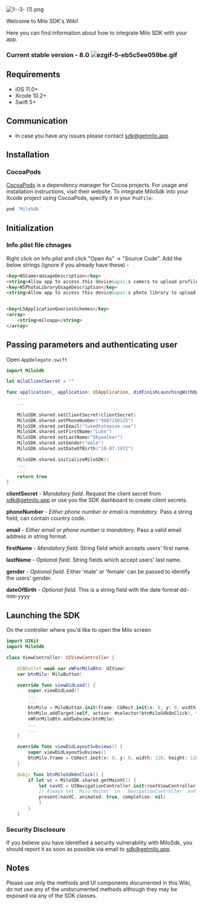 ![1--3- (1).png](https://bitbucket.org/repo/EgxAzaa/images/163077752-1--3-%20%281%29.png)

Welcome to Milo SDK's Wiki!

Here you can find information about how to integrate Milo SDK with your app.

### Current stable version - **8.0** ![ezgif-5-eb5c5ee059be.gif](https://bitbucket.org/repo/EgxAzaa/images/2979352723-ezgif-5-eb5c5ee059be.gif)

## Requirements

- iOS 11.0+
- Xcode 10.2+
- Swift 5+

## Communication

- In case you have any issues please contact [sdk@getmilo.app](sdk@getmilo.app)

## Installation

### CocoaPods

[CocoaPods](https://cocoapods.org) is a dependency manager for Cocoa projects. For usage and installation instructions, visit their website. To integrate MiloSdk into your Xcode project using CocoaPods, specify it in your `Podfile`:

```ruby
pod 'MiloSdk'
```

## Initialization 


### Info.plist file chnages

Right click on Info.plist and click "Open As" -> "Source Code". Add the below strings (ignore if you already have these) - 

```html
<key>NSCameraUsageDescription</key>
<string>Allow app to access this device&apos;s camera to upload profile picture &amp; create posts.</string>
<key>NSPhotoLibraryUsageDescription</key>
<string>Allow app to access this device&apos;s photo library to upload profile picture &amp; create posts.</string>


<key>LSApplicationQueriesSchemes</key>
<array>
    <string>miloapp</string>
</array>

```

## Passing parameters and authenticating user


Open `AppDelegate.swift`

```swift
import MiloSdk
```

```swift
let miloClientSecret = ""

func application(_ application: UIApplication, didFinishLaunchingWithOptions launchOptions: [UIApplication.LaunchOptionsKey: Any]?) -> Bool {
    ...
    ...
    
    MiloSDK.shared.setClientSecret(clientSecret)
    MiloSDK.shared.setPhoneNumber("9887156125")
    MiloSDK.shared.setEmail("luke@tatooine.com")
    MiloSDK.shared.setFirstName("Luke")
    MiloSDK.shared.setLastName("Skywalker")
    MiloSDK.shared.setGender("male")
    MiloSDK.shared.setDateOfBirth("10-07-1972")

    MiloSDK.shared.initializeMiloSDK()
    ...
    ...
    return true
}
```

**clientSecret** - _Mandatory field_. Request the client secret from sdk@getmilo.app or use you the SDK dashboard to create client secrets.

**phoneNumber** - _Either phone number or email is mandatory_. Pass a string field, can contain country code.

**email** - _Either email or phone number is mandatory_. Pass a valid email address in string format.

**firstName** - _Mandatory field_. String field which accepts users' first name.

**lastName** - _Optional field_. String fields which accept users' last name.

**gender** - _Optional field_. Either 'male' or 'female' can be passed to identify the users' gender.

**dateOfBirth** - _Optional field_. This is a string field with the date format dd-mm-yyyy

## Launching the SDK

On the controller where you'd like to open the Milo screen

```swift
import UIKit
import MiloSdk

class ViewController: UIViewController {

	@IBOutlet weak var vWForMiloBtn: UIView!
	var btnMilo: MiloButton!

	override func viewDidLoad() {
		super.viewDidLoad()
		...
		...
		btnMilo = MiloButton.init(frame: CGRect.init(x: 0, y: 0, width: 120, height: 120))
		btnMilo.addTarget(self, action: #selector(btnMiloSdkOnClick), for: UIControl.Event.touchUpInside)
		vWForMiloBtn.addSubview(btnMilo)
		...
		...
	}

	override func viewDidLayoutSubviews() {
		super.viewDidLayoutSubviews()
		btnMilo.frame = CGRect.init(x: 0, y: 0, width: 120, height: 120)
	}

	@objc func btnMiloSdkOnClick() {
		if let vc = MiloSDK.shared.getMainVC() {
			let navVC = UINavigationController.init(rootViewController: vc)
			// Always set `Milo MainVc` in  `NavigationController` and use 'present' method, do not use 'push' method, because 'back' action is handled only for 'present'.
			present(navVC, animated: true, completion: nil)
			}
		}
	}
```

### Security Disclosure

If you believe you have identified a security vulnerability with MiloSdk, you should report it as soon as possible via email to sdk@getmilo.app.

## Notes
Please use only the methods and UI components documented in this Wiki, do not use any of the undocumented methods although they may be exposed via any of the SDK classes.
